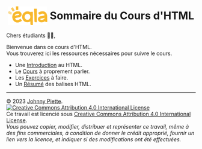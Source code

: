 <h1 style="display: flex; align-items: center; justify-content: center;">
    <img src="/Images/Eqla.png" style="height:50px">
    &nbsp;<span id="sommaire">Sommaire du Cours d'HTML</span>
</h1>

Chers étudiants :man_student:, 

Bienvenue dans ce cours d'HTML.  
Vous trouverez ici les ressources nécessaires pour suivre le cours.
- Une [Introduction](Introduction/README.md#introduction) au HTML.
- Le [Cours](Cours/README.md#cours) à proprement parler.
- Les [Exercices](Exercices/README.md#exercices) à faire.
- Un [Résumé](Resume/README.md#resume) des balises HTML.



---
&copy; 2023 [Johnny Piette](https://github.com/ZamBoyle).  
[![Creative Commons Attribution 4.0 International License](https://i.creativecommons.org/l/by/4.0/88x31.png)](https://creativecommons.org/licenses/by/4.0/)  
Ce travail est licencié sous [Creative Commons Attribution 4.0 International License](https://creativecommons.org/licenses/by/4.0/).   
_Vous pouvez copier, modifier, distribuer et représenter ce travail, même à des fins commerciales, à condition de donner le crédit approprié, fournir un lien vers la licence, et indiquer si des modifications ont été effectuées._
